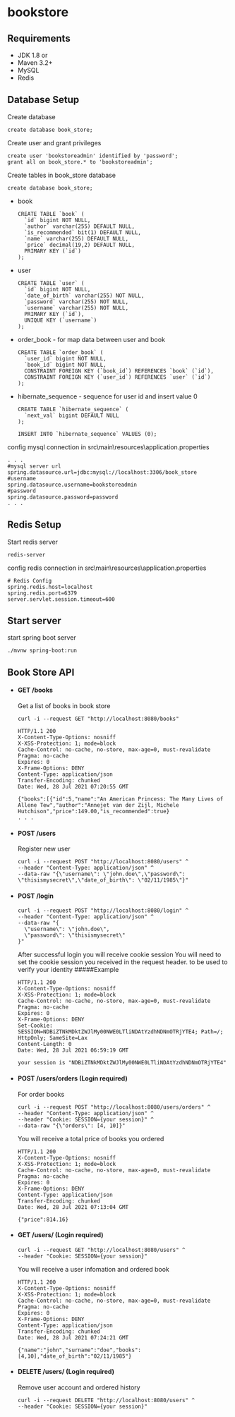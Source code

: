 # bookstore

## Requirements
- JDK 1.8 or 
- Maven 3.2+
- MySQL
- Redis

## Database Setup 
Create database
		
    create database book_store;        
Create user and grant privileges
		
    create user 'bookstoreadmin' identified by 'password';
    grant all on book_store.* to 'bookstoreadmin';
Create tables in book_store database

    create database book_store;

- book

      CREATE TABLE `book` (
        `id` bigint NOT NULL,
        `author` varchar(255) DEFAULT NULL,
        `is_recommended` bit(1) DEFAULT NULL,
        `name` varchar(255) DEFAULT NULL,
        `price` decimal(19,2) DEFAULT NULL,
        PRIMARY KEY (`id`)
      );
        
- user

      CREATE TABLE `user` (
        `id` bigint NOT NULL,
        `date_of_birth` varchar(255) NOT NULL,
        `password` varchar(255) NOT NULL,
        `username` varchar(255) NOT NULL,
        PRIMARY KEY (`id`),
        UNIQUE KEY (`username`)
      );
          
- order_book - for map data between user and book
          
      CREATE TABLE `order_book` (
        `user_id` bigint NOT NULL,
        `book_id` bigint NOT NULL,
        CONSTRAINT FOREIGN KEY (`book_id`) REFERENCES `book` (`id`),
        CONSTRAINT FOREIGN KEY (`user_id`) REFERENCES `user` (`id`)
      );
          
- hibernate_sequence - sequence for user id and insert value 0 

      CREATE TABLE `hibernate_sequence` (
        `next_val` bigint DEFAULT NULL
      );

    <!-- -->

      INSERT INTO `hibernate_sequence` VALUES (0);

config mysql connection in src\main\resources\application.properties

    . . .
    #mysql server url
    spring.datasource.url=jdbc:mysql://localhost:3306/book_store
    #username
    spring.datasource.username=bookstoreadmin
    #password
    spring.datasource.password=password	
    . . .

## Redis Setup
Start redis server

    redis-server
config redis connection in src\main\resources\application.properties

    # Redis Config
    spring.redis.host=localhost
    spring.redis.port=6379
    server.servlet.session.timeout=600

## Start server
start spring boot server

    ./mvnw spring-boot:run


## Book Store API
- #### GET /books

  Get a list of books in book store

      curl -i --request GET "http://localhost:8080/books"
  <!-- -->

      HTTP/1.1 200
      X-Content-Type-Options: nosniff
      X-XSS-Protection: 1; mode=block
      Cache-Control: no-cache, no-store, max-age=0, must-revalidate
      Pragma: no-cache
      Expires: 0
      X-Frame-Options: DENY
      Content-Type: application/json
      Transfer-Encoding: chunked
      Date: Wed, 28 Jul 2021 07:20:55 GMT

      {"books":[{"id":5,"name":"An American Princess: The Many Lives of Allene Tew","author":"Annejet van der Zijl, Michele Hutchison","price":149.00,"is_recommended":true}
      . . .

- #### POST /users

  Register new user

      curl -i --request POST "http://localhost:8080/users" ^
      --header "Content-Type: application/json" ^
      --data-raw "{\"username\": \"john.doe\",\"password\": \"thisismysecret\",\"date_of_birth\": \"02/11/1985\"}"

- #### POST /login

      curl -i --request POST "http://localhost:8080/login" ^
      --header "Content-Type: application/json" ^
      --data-raw "{
        \"username\": \"john.doe\",
        \"password\": \"thisismysecret\"
      }"
    
    After successful login you will receive cookie session
    You will need to set the cookie session you received in the request header. to be used to verify your identity
#####Example

      HTTP/1.1 200
      X-Content-Type-Options: nosniff
      X-XSS-Protection: 1; mode=block
      Cache-Control: no-cache, no-store, max-age=0, must-revalidate
      Pragma: no-cache
      Expires: 0
      X-Frame-Options: DENY
      Set-Cookie: SESSION=NDBiZTNkMDktZWJlMy00NWE0LTliNDAtYzdhNDNmOTRjYTE4; Path=/; HttpOnly; SameSite=Lax
      Content-Length: 0
      Date: Wed, 28 Jul 2021 06:59:19 GMT

      your session is "NDBiZTNkMDktZWJlMy00NWE0LTliNDAtYzdhNDNmOTRjYTE4"

- #### POST /users/orders (Login required)

  For order books

      curl -i --request POST "http://localhost:8080/users/orders" ^
      --header "Content-Type: application/json" ^
      --header "Cookie: SESSION={your session}" ^
      --data-raw "{\"orders\": [4, 10]}"

    You will receive a total price of books you ordered

      HTTP/1.1 200
      X-Content-Type-Options: nosniff
      X-XSS-Protection: 1; mode=block
      Cache-Control: no-cache, no-store, max-age=0, must-revalidate
      Pragma: no-cache
      Expires: 0
      X-Frame-Options: DENY
      Content-Type: application/json
      Transfer-Encoding: chunked
      Date: Wed, 28 Jul 2021 07:13:04 GMT

      {"price":814.16}

- #### GET /users/ (Login required)

      curl -i --request GET "http://localhost:8080/users" ^
      --header "Cookie: SESSION={your session}"

    You will receive a user infomation and ordered book

      HTTP/1.1 200
      X-Content-Type-Options: nosniff
      X-XSS-Protection: 1; mode=block
      Cache-Control: no-cache, no-store, max-age=0, must-revalidate
      Pragma: no-cache
      Expires: 0
      X-Frame-Options: DENY
      Content-Type: application/json
      Transfer-Encoding: chunked
      Date: Wed, 28 Jul 2021 07:24:21 GMT

      {"name":"john","surname":"doe","books":[4,10],"date_of_birth":"02/11/1985"}
      
- #### DELETE /users/ (Login required)

  Remove user account and ordered history 

      curl -i --request DELETE "http://localhost:8080/users" ^
      --header "Cookie: SESSION={your session}"
    
